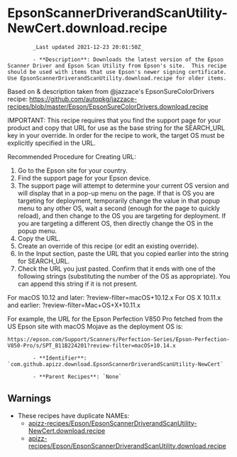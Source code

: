 # EpsonScannerDriverandScanUtility-NewCert.download.recipe

            _Last updated 2021-12-23 20:01:50Z_

            - **Description**: Downloads the latest version of the Epson Scanner Driver and Epson Scan Utility from Epson's site.  This recipe should be used with items that use Epson's newer signing certificate.  Use EpsonScannerDriverandScanUtility.download.recipe for older items.

Based on & description taken from @jazzace's EpsonSureColorDrivers recipe: https://github.com/autopkg/jazzace-recipes/blob/master/Epson/EpsonSureColorDrivers.download.recipe

IMPORTANT:
This recipe requires that you find the support page for your product and copy that URL for 
use as the base string for the SEARCH_URL key in your override. In order for the recipe to 
work, the target OS must be explicitly specified in the URL.

Recommended Procedure for Creating URL:
1. Go to the Epson site for your country.
2. Find the support page for your Epson device.
3. The support page will attempt to determine your current OS version and will display that 
in a pop-up menu on the page. If that is OS you are targeting for deployment, temporarily 
change the value in that popup menu to any other OS, wait a second (enough for the page to 
quickly reload), and then change to the OS you are targeting for deployment. If you are 
targeting a different OS, then directly change the OS in the popup menu. 
4. Copy the URL.
5. Create an override of this recipe (or edit an existing override).
6. In the Input section, paste the URL that you copied earlier into the string for SEARCH_URL.
7. Check the URL you just pasted. Confirm that it ends with one of the following strings
(substituting the number of the OS as appropriate). You can append this string if it is not 
present. 

For macOS 10.12 and later:     ?review-filter=macOS+10.12.x
For OS X 10.11.x and earlier:  ?review-filter=Mac+OS+X+10.11.x

For example, the URL for the Epson Perfection V850 Pro fetched from the US Epson site with macOS Mojave as the deployment OS is:

    https://epson.com/Support/Scanners/Perfection-Series/Epson-Perfection-V850-Pro/s/SPT_B11B224201?review-filter=macOS+10.14.x

            - **Identifier**: `com.github.apizz.download.EpsonScannerDriverandScanUtility-NewCert`

            - **Parent Recipes**: `None`


## Warnings

- These recipes have duplicate NAMEs:
    - [apizz-recipes/Epson/EpsonScannerDriverandScanUtility-NewCert.download.recipe](/autopkg-dupe-tracker/apizz-recipes/Epson/EpsonScannerDriverandScanUtility-NewCert.download.recipe)
    - [apizz-recipes/Epson/EpsonScannerDriverandScanUtility.download.recipe](/autopkg-dupe-tracker/apizz-recipes/Epson/EpsonScannerDriverandScanUtility.download.recipe)